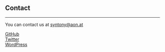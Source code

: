 ## Contact <a name="contact"/>
-----------

You can contact us at <syntony@aon.at>

[GitHub](https://github.com/SyntonyAustria)  
[Twitter](https://twitter.com/SyntonyAustria)  
[WordPress](https://syntonyblog.wordpress.com/)
